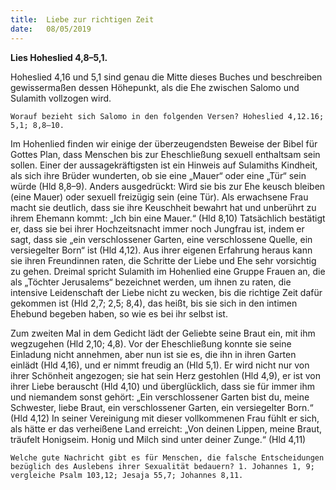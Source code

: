 ```yaml
---
title:  Liebe zur richtigen Zeit
date:   08/05/2019
---
```


**Lies Hoheslied 4,8–5,1.**

Hoheslied 4,16 und 5,1 sind genau die Mitte dieses Buches und beschreiben gewissermaßen dessen Höhepunkt, als die Ehe zwischen Salomo und Sulamith vollzogen wird.

`Worauf bezieht sich Salomo in den folgenden Versen? Hoheslied 4,12.16; 5,1; 8,8–10.`

Im Hohenlied finden wir einige der überzeugendsten Beweise der Bibel für Gottes Plan, dass Menschen bis zur Eheschließung sexuell enthaltsam sein sollen. Einer der aussagekräftigsten ist ein Hinweis auf Sulamiths Kindheit, als sich ihre Brüder wunderten, ob sie eine „Mauer“ oder eine „Tür“ sein würde (Hld 8,8–9). Anders ausgedrückt: Wird sie bis zur Ehe keusch bleiben (eine Mauer) oder sexuell freizügig sein (eine Tür). Als erwachsene Frau macht sie deutlich, dass sie ihre Keuschheit bewahrt hat und unberührt zu ihrem Ehemann kommt: „Ich bin eine Mauer.“ (Hld 8,10) Tatsächlich bestätigt er, dass sie bei ihrer Hochzeitsnacht immer noch Jungfrau ist, indem er sagt, dass sie „ein verschlossener Garten, eine verschlossene Quelle, ein versiegelter Born“ ist (Hld 4,12). Aus ihrer eigenen Erfahrung heraus kann sie ihren Freundinnen raten, die Schritte der Liebe und Ehe sehr vorsichtig zu gehen. Dreimal spricht Sulamith im Hohenlied eine Gruppe Frauen an, die als „Töchter Jerusalems“ bezeichnet werden, um ihnen zu raten, die intensive Leidenschaft der Liebe nicht zu wecken, bis die richtige Zeit dafür gekommen ist (Hld 2,7; 2,5; 8,4), das heißt, bis sie sich in den intimen Ehebund begeben haben, so wie es bei ihr selbst ist.

Zum zweiten Mal in dem Gedicht lädt der Geliebte seine Braut ein, mit ihm wegzugehen (Hld 2,10; 4,8). Vor der Eheschließung konnte sie seine Einladung nicht annehmen, aber nun ist sie es, die ihn in ihren Garten einlädt (Hld 4,16), und er nimmt freudig an (Hld 5,1). Er wird nicht nur von ihrer Schönheit angezogen; sie hat sein Herz gestohlen (Hld 4,9), er ist von ihrer Liebe berauscht (Hld 4,10) und überglücklich, dass sie für immer ihm und niemandem sonst gehört: „Ein verschlossener Garten bist du, meine Schwester, liebe Braut, ein verschlossener Garten, ein versiegelter Born.“ (Hld 4,12) In seiner Vereinigung mit dieser vollkommenen Frau fühlt er sich, als hätte er das verheißene Land erreicht: „Von deinen Lippen, meine Braut, träufelt Honigseim. Honig und Milch sind unter deiner Zunge.“ (Hld 4,11)

`Welche gute Nachricht gibt es für Menschen, die falsche Entscheidungen bezüglich des Auslebens ihrer Sexualität bedauern? 1. Johannes 1, 9; vergleiche Psalm 103,12; Jesaja 55,7; Johannes 8,11.`
